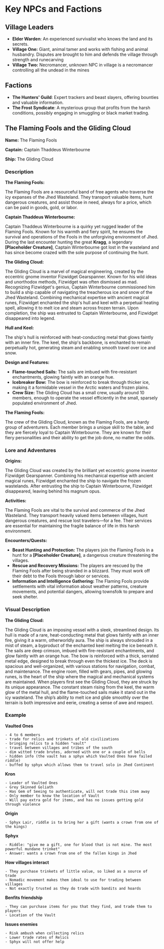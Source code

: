 # Key NPCs and Factions

## Village Leaders

- **Elder Warden**: An experienced survivalist who knows the land and its secrets.
- **Village One:** Giant, animal tamer and works with fishing and animal husbandry. Disputes are brought to him and defends the village through strength and runecarving
- **Village Two:** Necromancer, unknown NPC in village is a necromancer controlling all the undead in the mines

## Factions

- **The Hunters' Guild**: Expert trackers and beast slayers, offering bounties and valuable information.
- **The Frost Syndicate**: A mysterious group that profits from the harsh conditions, possibly engaging in smuggling or black market trading.

## The Flaming Fools and the Gliding Cloud

**Name:** The Flaming Fools

**Captain:** Captain Thaddeus Winterbourne

**Ship:** The Gliding Cloud

### Description

**The Flaming Fools:**

The Flaming Fools are a resourceful band of free agents who traverse the icy expanses of the Jhed Wasteland. They transport valuable items, hunt dangerous creatures, and assist those in need, always for a price, which can be paid in goods, gold, or labor.

**Captain Thaddeus Winterbourne:**

Captain Thaddeus Winterbourne is a quirky yet rugged leader of the Flaming Fools. Known for his warmth and fiery spirit, he ensures the survival and operations of the Fools in the unforgiving environment of Jhed. During the last encounter hunting the great **Kragg**, a legendary **[Placeholder Creature]**, Captain Winterbourne got lost in the wasteland and has since become crazed with the sole purpose of continuing the hunt.

**The Gliding Cloud:**

The Gliding Cloud is a marvel of magical engineering, created by the eccentric gnome inventor Fizwidget Gearspanner. Known for his wild ideas and unorthodox methods, Fizwidget was often dismissed as mad. Recognizing Fizwidget's genius, Captain Winterbourne commissioned him to build a ship capable of navigating the treacherous ice and snow of the Jhed Wasteland. Combining mechanical expertise with ancient magical runes, Fizwidget enchanted the ship's hull and keel with a perpetual heating spell, allowing it to melt ice and steam across frozen terrain. Upon completion, the ship was entrusted to Captain Winterbourne, and Fizwidget disappeared into legend.

**Hull and Keel:**

The ship's hull is reinforced with heat-conducting metal that glows faintly with an inner fire. The keel, the ship's backbone, is enchanted to remain perpetually hot, generating steam and enabling smooth travel over ice and snow.

**Design and Features:**

- **Flame-touched Sails:** The sails are imbued with fire-resistant enchantments, glowing faintly with an orange hue.
- **Icebreaker Bow:** The bow is reinforced to break through thicker ice, making it a formidable vessel in the Arctic waters and frozen plains.
- **Crew Size:** The Gliding Cloud has a small crew, usually around 10 members, enough to operate the vessel efficiently in the small, sparsely populated environment of Jhed.

**The Flaming Fools:**

The crew of the Gliding Cloud, known as the Flaming Fools, are a hardy group of adventurers. Each member brings a unique skill to the table, and they are fiercely loyal to Captain Winterbourne. They are known for their fiery personalities and their ability to get the job done, no matter the odds.

### Lore and Adventures

**Origins:**

The Gliding Cloud was created by the brilliant yet eccentric gnome inventor Fizwidget Gearspanner. Combining his mechanical expertise with ancient magical runes, Fizwidget enchanted the ship to navigate the frozen wastelands. After entrusting the ship to Captain Winterbourne, Fizwidget disappeared, leaving behind his magnum opus.

**Activities:**

The Flaming Fools are vital to the survival and commerce of the Jhed Wasteland. They transport heavily valued items between villages, hunt dangerous creatures, and rescue lost travelers—for a fee. Their services are essential for maintaining the fragile balance of life in this harsh environment.

**Encounters/Quests:**

- **Beast Hunting and Protection:** The players join the Flaming Fools in a hunt for a **[Placeholder Creature]**, a dangerous creature threatening the villages.
- **Rescue and Recovery Missions:** The players are rescued by the Flaming Fools after being stranded in a blizzard. They must work off their debt to the Fools through labor or services.
- **Information and Intelligence Gathering:** The Flaming Fools provide settlements with vital information about weather patterns, creature movements, and potential dangers, allowing townsfolk to prepare and seek shelter.

### Visual Description

**The Gliding Cloud:**

The Gliding Cloud is an imposing vessel with a sleek, streamlined design. Its hull is made of a rare, heat-conducting metal that glows faintly with an inner fire, giving it a warm, otherworldly aura. The ship is always shrouded in a mist of steam, a byproduct of the enchanted keel melting the ice beneath it. The sails are deep crimson, imbued with fire-resistant enchantments, and glow faintly with an orange hue. The bow is reinforced with a thick, serrated metal edge, designed to break through even the thickest ice. The deck is spacious and well-organized, with various stations for navigation, combat, and maintenance. The engine room, filled with gears, pipes, and glowing runes, is the heart of the ship where the magical and mechanical systems are maintained. When players first see the Gliding Cloud, they are struck by its unique appearance. The constant steam rising from the keel, the warm glow of the metal hull, and the flame-touched sails make it stand out in the icy wasteland. The ship’s ability to melt ice and glide smoothly over the terrain is both impressive and eerie, creating a sense of awe and respect.

### Example

**Vaulted Ones**

    - 4 to 6 members
    - trade for relics and trinkets of old civilizations 
    - bringing relics to a hidden "vault"
    - travel between villages and tribes of the south
    - dim witted trade brutes, adorned with one or a couple of bells
    - hidden info (the vault has a sphyx which Vaulted Ones have failed riddle)
    - buffed by sphyx which allows them to travel solo in Jhed Continent

**Kron**

    - Leader of Vaulted Ones
    - Grey Skinned Goliath
    - Has Gem of Seeing to authenticate, will not trade this item away
    - Only member to know the location of Vault
    - Will pay extra gold for items, and has no issues getting gold through violence

**Origin**

    - Sphyx Lair, riddle is to bring her a gift (wants a crown from one of the kings)

**Sphyx**

    - Riddle: "give me a gift, one for blood that is not mine. The most powerful mundane trinket"
    - Answer: wants a crown from one of the fallen kings in Jhed

**How villages interact**

    - They purchase trinkets of little value, so liked as a source of trade
    - Nomadic movement makes them ideal to use for trading between villages
    - Not exactly trusted as they do trade with bandits and hoards

**Benfits friendship**

    - They can purchase items for you that they find, and trade them to players
    - Location of the Vault

**Issues enemies**

    - Risk ambush when collecting relics
    - Lower trade rates of Relics
    - Sphyx will not offer help






